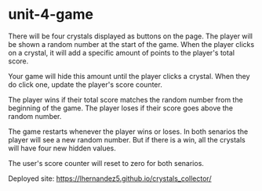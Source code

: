 # unit-4-game
There will be four crystals displayed as buttons on the page.
The player will be shown a random number at the start of the game.
When the player clicks on a crystal, it will add a specific amount of points to the player's total score.

Your game will hide this amount until the player clicks a crystal.
When they do click one, update the player's score counter.

The player wins if their total score matches the random number from the beginning of the game.
The player loses if their score goes above the random number.

The game restarts whenever the player wins or loses. In both senarios the player will see a new random number. But if there is a win, all the crystals will have four new hidden values. 

The user's score counter will reset to zero for both senarios.

Deployed site: https://lhernandez5.github.io/crystals_collector/
